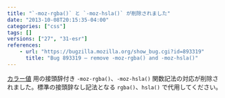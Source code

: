 ```yaml
---
title: "`-moz-rgba()` と `-moz-hsla()` が削除されました"
date: "2013-10-08T20:15:35-04:00"
categories: ["css"]
tags: []
versions: ["27", "31-esr"]
references:
    - url: "https://bugzilla.mozilla.org/show_bug.cgi?id=893319"
      title: "Bug 893319 – remove -moz-rgba() and -moz-hsla()"
---
```

[カラー値](https://developer.mozilla.org/docs/Web/CSS/color_value) 用の接頭辞付き `-moz-rgba()`、`-moz-hsla()` 関数記法の対応が削除されました。標準の接頭辞なし記法となる `rgba()`、`hsla()` で代用してください。
